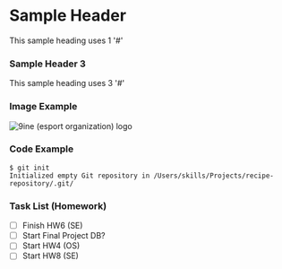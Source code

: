 # Sample Header

This sample heading uses 1 '#'

### Sample Header 3

This sample heading uses 3 '#'

### Image Example

![9ine (esport organization) logo](https://img-cdn.hltv.org/teamlogo/BGC4LXlC8s4W0xWyelk2BI.png?ixlib=java-2.1.0&w=100&s=d7c215c893f546cf02505252ba744698)


### Code Example 
```
$ git init
Initialized empty Git repository in /Users/skills/Projects/recipe-repository/.git/
```

### Task List (Homework)

- [ ] Finish HW6 (SE)
- [ ]	Start Final Project DB?
- [ ]	Start HW4 (OS)
- [ ]	Start HW8 (SE)
